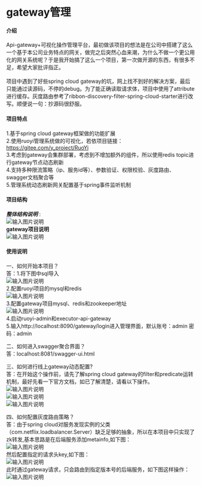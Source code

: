# gateway管理

#### 介绍
Api-gateway+可视化操作管理平台，最初做该项目的想法是在公司中搭建了这么一个基于本公司业务特点的网关，做完之后突然心血来潮，为什么不做一个更公用化的网关系统呢？于是我开始搞了这么一个项目，第一次做开源的东西，有很多不足，希望大家批评指正。<br>
<br>
项目中遇到了好些spring cloud gateway的坑，网上找不到好的解决方案，最后只能通过读源码，不停的debug。为了能正确读取请求体，项目中使用了attribute进行缓存。灰度路由参考了ribbon-discovery-filter-spring-cloud-starter进行改写。顺便说一句：抄源码很舒服。

#### 项目特点
1.基于spring cloud gateway框架做的功能扩展<br>
2.使用ruoyi管理系统做的可视化，若依项目链接：https://gitee.com/y_project/RuoYi<br>
3.考虑到gateway会集群部署，考虑到不增加额外的组件，所以使用redis topic进行gateway节点动态刷新<br>
4.支持多种限流策略（ip、服务id等）、参数验证、权限校验、灰度路由、swagger文档聚合等<br>
5.管理系统动态刷新网关配置基于spring事件监听机制

#### 项目结构
  **_整体结构说明_**  :<br>
![输入图片说明](https://gitee.com/uploads/images/2019/0405/222816_b1a1b14f_1505497.png "TIM图片20190405222806.png")<br>
 **gateway项目说明** <br>
![输入图片说明](https://gitee.com/uploads/images/2019/0405/223516_1d15fc58_1505497.png "TIM图片20190405223506.png")<br>


#### 使用说明

一、如何开始本项目？<br>
答：1.将下图中sql导入<br>
    ![输入图片说明](https://gitee.com/uploads/images/2019/0405/220859_aab976d9_1505497.png "屏幕截图.png")<br>
    2.配置ruoyi项目的mysql和redis<br>
    ![输入图片说明](https://gitee.com/uploads/images/2019/0405/224453_a862b3bc_1505497.png "屏幕截图.png")<br>
    3.配置gateway项目mysql、redis和zookeeper地址<br>
    ![输入图片说明](https://gitee.com/uploads/images/2019/0405/224755_4385ec01_1505497.png "屏幕截图.png")<br>
    4.启动ruoyi-admin和executor-api-gateway<br>
    5.输入http://localhost:8090/gateway/login进入管理界面，默认账号：admin 密码：admin<br>

二、如何进入swagger聚合界面？<br>
答：localhost:8081/swagger-ui.html<br>

三、如何进行线上gateway动态配置?<br>
答：在开始这个操作前，请先了解spring cloud gateway的filter和predicate运转机制，最好先看一下官方文档，如已了解清楚，请看以下操作。<br>
![输入图片说明](https://gitee.com/uploads/images/2019/0405/225533_18bf2b94_1505497.png "屏幕截图.png")<br>
![输入图片说明](https://gitee.com/uploads/images/2019/0405/225819_fe33c00a_1505497.png "屏幕截图.png")<br>
![输入图片说明](https://gitee.com/uploads/images/2019/0405/225850_f59e3242_1505497.png "屏幕截图.png")<br>

四、如何配置灰度路由策略？<br>
答：由于spring cloud对服务发现实例的父类（com.netflix.loadbalancer.Server）缺乏足够的抽象，所以在本项目中只实现了zk转发,基本思路是在后端服务添加metainfo,如下图：<br>
![输入图片说明](https://gitee.com/uploads/images/2019/0405/230715_b2845525_1505497.png "屏幕截图.png")<br>
然后配置指定的请求头key,如下图：<br>
![输入图片说明](https://gitee.com/uploads/images/2019/0405/230912_ffb0b2ec_1505497.png "屏幕截图.png")<br>
此时通过gateway请求，只会路由到指定版本号的后端服务，如下图这样操作：<br>
![输入图片说明](https://gitee.com/uploads/images/2019/0405/231053_a7c568ec_1505497.png "屏幕截图.png")<br>

